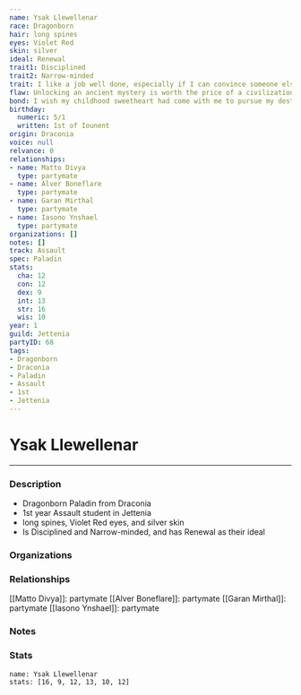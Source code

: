 ```yaml
---
name: Ysak Llewellenar
race: Dragonborn
hair: long spines
eyes: Violet Red
skin: silver
ideal: Renewal
trait1: Disciplined
trait2: Narrow-minded
trait: I like a job well done, especially if I can convince someone else to do it.
flaw: Unlocking an ancient mystery is worth the price of a civilization.
bond: I wish my childhood sweetheart had come with me to pursue my destiny.
birthday:
  numeric: 5/1
  written: 1st of Iounent
origin: Draconia
voice: null
relvance: 0
relationships:
- name: Matto Divya
  type: partymate
- name: Alver Boneflare
  type: partymate
- name: Garan Mirthal
  type: partymate
- name: Iasono Ynshael
  type: partymate
organizations: []
notes: []
track: Assault
spec: Paladin
stats:
  cha: 12
  con: 12
  dex: 9
  int: 13
  str: 16
  wis: 10
year: 1
guild: Jettenia
partyID: 68
tags:
- Dragonborn
- Draconia
- Paladin
- Assault
- 1st
- Jettenia
---
```

# Ysak Llewellenar
---
### Description
- Dragonborn Paladin from Draconia
- 1st year Assault student in Jettenia
- long spines, Violet Red eyes, and silver skin
- Is Disciplined and Narrow-minded, and has Renewal as their ideal

### Organizations

### Relationships
[[Matto Divya]]: partymate
[[Alver Boneflare]]: partymate
[[Garan Mirthal]]: partymate
[[Iasono Ynshael]]: partymate

### Notes

### Stats
```statblock
name: Ysak Llewellenar
stats: [16, 9, 12, 13, 10, 12]
```